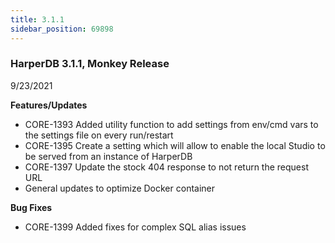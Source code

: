 ```yaml
---
title: 3.1.1
sidebar_position: 69898
---
```


### HarperDB 3.1.1, Monkey Release
9/23/2021

**Features/Updates**

* CORE-1393 Added utility function to add settings from env/cmd vars to the settings file on every run/restart 
* CORE-1395 Create a setting which will allow to enable the local Studio to be served from an instance of HarperDB 
* CORE-1397 Update the stock 404 response to not return the request URL 
* General updates to optimize Docker container

**Bug Fixes**

* CORE-1399 Added fixes for complex SQL alias issues